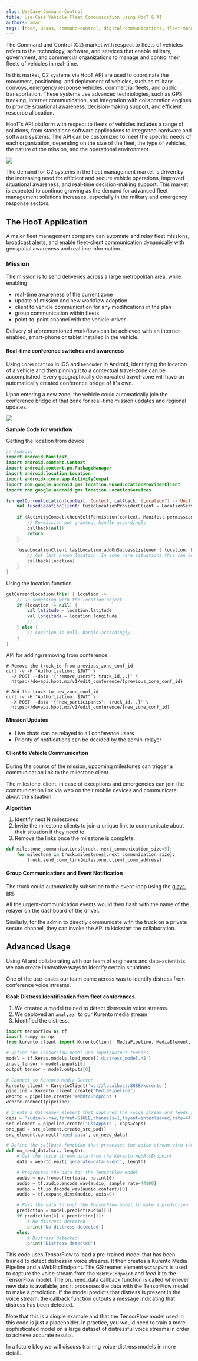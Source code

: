 ```yaml
---
slug: UseCase-Command-Control
title: Use-Case Vehicle Fleet Communication using HooT & AI 
authors: amar
tags: [hoot, ucaas, command-control, digital-communications, fleet-management, ai, artificial-intelligence]
---
```


The Command and Control (C2) market with respect to fleets of vehicles refers to the technology, software, and services that enable military, government, and commercial organizations to manage and control their fleets of vehicles in real-time.

In this market, C2 systems via HooT API are used to coordinate the movement, positioning, and deployment of vehicles, such as military convoys, emergency response vehicles, commercial fleets, and public transportation. 
These systems use advanced technologies, such as GPS tracking, internet communication, and integration with collaboration engines to provide situational awareness, decision-making support, and efficient resource allocation.

HooT's API platform with respect to fleets of vehicles includes a range of solutions, from standalone software applications to integrated hardware and software systems. 
The API can be customized to meet the specific needs of each organization, depending on the size of the fleet, the type of vehicles, the nature of the mission, and the operational environment.

![](./2023-04-16-uc-distributed-command-control/general.png)

The demand for C2 systems in the fleet management market is driven by the increasing need for efficient and secure vehicle operations, improved situational awareness, and real-time decision-making support. This market is expected to continue growing as the demand for advanced fleet management solutions increases, especially in the military and emergency response sectors.

## The HooT Application

A major fleet management company can automate and relay fleet missions, broadcast alerts, and enable fleet-client communication dynamically with geospatial awareness and realtime information.

### Mission

The mission is to send deliveries across a large metropolitan area, while enabling

- real-time awareness of the current zone
- update of mission and new workflow adoption
- client to vehicle communication for any modifications in the plan
- group communication within fleets
- point-to-point channel with the vehicle-driver

Delivery of aforementioned workflows can be achieved with an internet-enabled, smart-phone or tablet installed in the vehicle.

#### Real-time conference switches and awareness

Using `CoreLocation` in iOS and `Geocoder` in Android, identifying the location of a vehicle and then pinning it to a contextual travel-zone can be accomplished.
Every geographically demarcated travel-zone will have an automatically created conference bridge of it's own.

Upon entering a new zone, the vehicle could automatically join the conference bridge of that zone for real-time mission updates and regional updates.

![](./2023-04-16-uc-distributed-command-control/zonetruck.png)

**Sample Code for workflow**

Getting the location from device
```kotlin
// Android
import android.Manifest
import android.content.Context
import android.content.pm.PackageManager
import android.location.Location
import androidx.core.app.ActivityCompat
import com.google.android.gms.location.FusedLocationProviderClient
import com.google.android.gms.location.LocationServices

fun getCurrentLocation(context: Context, callback: (Location?) -> Unit) {
    val fusedLocationClient: FusedLocationProviderClient = LocationServices.getFusedLocationProviderClient(context)
    
    if (ActivityCompat.checkSelfPermission(context, Manifest.permission.ACCESS_FINE_LOCATION) != PackageManager.PERMISSION_GRANTED) {
        // Permission not granted, handle accordingly
        callback(null)
        return
    }
    
    fusedLocationClient.lastLocation.addOnSuccessListener { location: Location? ->
        // Got last known location. In some rare situations this can be null.
        callback(location)
    }
}
```

Using the location function
```kotlin
getCurrentLocation(this) { location ->
    // Do something with the location object
    if (location != null) {
        val latitude = location.latitude
        val longitude = location.longitude
        // ...
    } else {
        // Location is null, handle accordingly
    }
}
```

API for adding/removing from conference 

```shell
# Remove the truck_id from previous_zone_conf_id
curl -v -H "Authorization: $JWT" \
  -X POST --data '{"remove_users": truck_id,..}' \
  https://devapi.hoot.mx/v1/edit_conference/{previous_zone_conf_id}
  
# Add the truck to new_zone_conf_id
curl -v -H "Authorization: $JWT" \
  -X POST --data '{"new_participants": truck_id,..}' \
  https://devapi.hoot.mx/v1/edit_conference/{new_zone_conf_id}
```

#### Mission Updates

- Live chats can be relayed to all conference users
- Priority of notifications can be decided by the admin-relayer

#### Client to Vehicle Communication

During the course of the mission, upcoming milestones can trigger a communication link to the milestone client.

The milestone-client, in case of exceptions and emergencies can join the communication link via web on their mobile devices and communicate about the situation.

**Algorithm**

1. Identify next N milestones
2. Invite the milestone clients to join a unique link to communicate about their situation if they need to.
3. Remove the links once the milestone is complete.

```python
def milestone_communications(truck, next_communication_size=5):
    for milestone in truck.milestones[:next_communication_size]:
        truck.send_comm_link(milestone.client_comm_address)
```

#### Group Communications and Event Notification

The truck could automatically subscribe to the event-loop using the [glayr-api](/docs/glayr).

All the urgent-communication events would then flash with the name of the relayer on the dashboard of the driver.

Similarly, for the admin to directly communicate with the truck on a private secure channel, they can invoke the API to kickstart the collaboration.


## Advanced Usage

Using AI and collaborating with our team of engineers and data-scientists we can create innovative ways to identify certain situations.

One of the use-cases our team came across was to identify distress from conference voice streams.

**Goal: Distress Identification from fleet conferences.** 

1. We created a model trained to detect distress in voice streams.
2. We deployed an `analyzer` to our Kurento media stream
3. Identified the distress.


```python
import tensorflow as tf
import numpy as np
from kurento.client import KurentoClient, MediaPipeline, MediaElement, MediaPad, WebRtcEndpoint

# Define the TensorFlow model and input/output tensors
model = tf.keras.models.load_model('distress_model.h5')
input_tensor = model.inputs[0]
output_tensor = model.outputs[0]

# Connect to Kurento Media Server
kurento_client = KurentoClient('ws://localhost:8888/kurento')
pipeline = kurento_client.create('MediaPipeline')
webrtc = pipeline.create('WebRtcEndpoint')
webrtc.connect(pipeline)

# Create a GStreamer element that captures the voice stream and feeds it to the TensorFlow model
caps = 'audio/x-raw,format=S16LE,channels=1,layout=interleaved,rate=44100'
src_element = pipeline.create('GstAppSrc', caps=caps)
src_pad = src_element.create_src_pad()
src_element.connect('need-data', on_need_data)

# Define the callback function that processes the voice stream with the TensorFlow model
def on_need_data(src, length):
    # Get the voice stream data from the Kurento WebRtcEndpoint
    data = webrtc.emit('generate-data-event', length)

    # Preprocess the data for the TensorFlow model
    audio = np.frombuffer(data, np.int16)
    audio = tf.audio.encode_wav(audio, sample_rate=44100)
    audio = tf.io.decode_wav(audio.content)[0]
    audio = tf.expand_dims(audio, axis=0)

    # Pass the data through the TensorFlow model to make a prediction
    prediction = model.predict(audio)[0]
    if prediction[0] > prediction[1]:
        # No distress detected
        print('No distress detected')
    else:
        # Distress detected
        print('Distress detected')
```

This code uses TensorFlow to load a pre-trained model that has been trained to detect distress in voice streams.
It then creates a Kurento Media Pipeline and a WebRtcEndpoint. 
The GStreamer element `GstAppSrc` is used to capture the voice stream from the `WebRtcEndpoint` and feed it to the TensorFlow model. The on_need_data callback function is called whenever new data is available, and it processes the data with the TensorFlow model to make a prediction. 
If the model predicts that distress is present in the voice stream, the callback function outputs a message indicating that distress has been detected.

Note that this is a simple example and that the TensorFlow model used in this code is just a placeholder. 
In practice, you would need to train a more sophisticated model on a large dataset of distressful voice streams in order to achieve accurate results.

In a future blog we will discuss training voice-distress models in more detail.